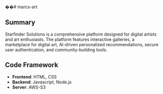 ��#   m a r c s - a r t 



## Summary
Starfinder Solutions is a comprehensive platform designed for digital artists and art enthusiasts. The platform features interactive galleries, a marketplace for digital art, AI-driven personalized recommendations, secure user authentication, and community-building tools.

## Code Framework
- **Frontend**: HTML, CSS
- **Backend**: Javascript, Node.js
- **Server**: AWS-S3



 
 
